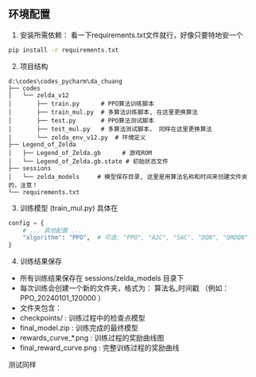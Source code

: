 
## 环境配置
1. 安装所需依赖：
看一下requirements.txt文件就行，好像只要特地安一个

```bash
pip install -r requirements.txt
```

2. 项目结构

```plaintext
d:\codes\codes_pycharm\da_chuang
├── codes
│   └── zelda_v12
│       ├── train.py      # PPO算法训练脚本
│       ├── train_mul.py  # 多算法训练脚本, 在这里更换算法
│       ├── test.py       # PPO算法测试脚本
│       ├── test_mul.py   # 多算法测试脚本， 同样在这里更换算法
│       └── zelda_env_v12.py  # 环境定义
├── Legend_of_Zelda
│   ├── Legend_of_Zelda.gb      # 游戏ROM
│   └── Legend_of_Zelda.gb.state # 初始状态文件
├── sessions
│   └── zelda_models     # 模型保存目录, 这里是用算法名称和时间来创建文件夹的，注意！
└── requirements.txt
```

3. 训练模型 (train_mul.py)
具体在
```python
config = {
    # ... 其他配置 ...
    "algorithm": "PPO",  # 可选: "PPO", "A2C", "SAC", "DQN", "QRDQN"
}
```

4. 训练结果保存

- 所有训练结果保存在 sessions/zelda_models 目录下
- 每次训练会创建一个新的文件夹，格式为： 算法名_时间戳 （例如： PPO_20240101_120000 ）
- 文件夹包含：
- checkpoints/ : 训练过程中的检查点模型
- final_model.zip : 训练完成的最终模型
- rewards_curve_*.png : 训练过程的奖励曲线图
- final_reward_curve.png : 完整训练过程的奖励曲线


测试同样

